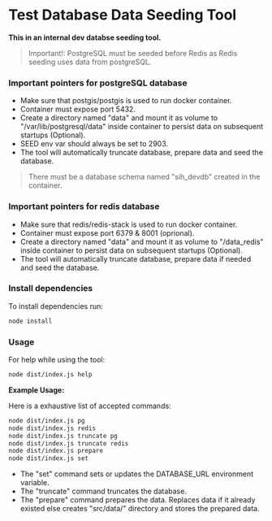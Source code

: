 # Test Database Data Seeding Tool

**This in an internal dev databse seeding tool.**

> Important!: PostgreSQL must be seeded before Redis as Redis seeding uses data from postgreSQL.

### Important pointers for postgreSQL database
- Make sure that postgis/postgis is used to run docker container.
- Container must expose port 5432.
- Create a directory named "data" and mount it as volume to "/var/lib/postgresql/data" inside container to persist data on subsequent startups (Optional). 
- SEED env var should always be set to 2903.
- The tool will automatically truncate database, prepare data and seed the database.

> There must be a database schema named "sih_devdb" created in the container.

### Important pointers for redis database
- Make sure that redis/redis-stack is used to run docker container.
- Container must expose port 6379 & 8001 (oprional).
- Create a directory named "data" and mount it as volume to "/data_redis" inside container to persist data on subsequent startups (Optional).
- The tool will automatically truncate database, prepare data if needed and seed the database.

### Install dependencies

To install dependencies run:

```bash
node install
```

### Usage

For help while using the tool:

```bash
node dist/index.js help
```

**Example Usage:**

Here is a  exhaustive list of accepted commands:

```bash
node dist/index.js pg
node dist/index.js redis
node dist/index.js truncate pg
node dist/index.js truncate redis
node dist/index.js prepare
node dist/index.js set
```

- The "set" command sets or updates the DATABASE_URL environment variable.
- The "truncate" command truncates the database.
- The "prepare" command prepares the data. Replaces data if it already existed else creates "src/data/" directory and stores the prepared data.